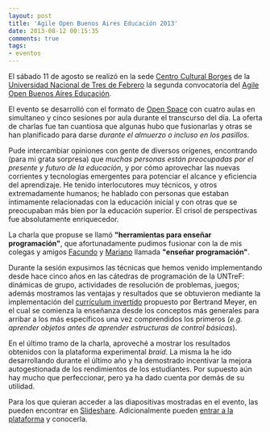 ```yaml
---
layout: post
title: 'Agile Open Buenos Aires Educación 2013'
date: 2013-08-12 00:15:35
comments: true
tags:
- eventos
---
```


El sábado 11 de agosto se realizó en la sede [Centro Cultural Borges][ccborges] de la [Universidad Nacional de Tres de Febrero][untref] la segunda convocatoria del [Agile Open Buenos Aires Educación][aoedubsas2013].

El evento se desarrolló con el formato de [Open Space][openspace] con cuatro aulas en simultaneo y cinco sesiones por aula durante el transcurso del día. La oferta de charlas fue tan cuantiosa que algunas hubo que fusionarlas y otras se han planificado para darse *durante el almuerzo o incluso en los pasillos*.

Pude intercambiar opiniones con gente de diversos orígenes, encontrando (para mi grata sorpresa) que *muchas personas están preocupadas por el presente y futuro de la educación*, y por cómo aprovechar las nuevas corrientes y tecnologías emergentes para potenciar el alcance y eficiencia del aprendizaje. He tenido interlocutores muy técnicos, y otros extremadamente humanos; he hablado con personas que estaban íntimamente relacionadas con la educación inicial y con otras que se preocupaban más bien por la educación superior. El crisol de perspectivas fue absolutamente enriquecedor.

La charla que propuse se llamó **"herramientas para enseñar programación"**, que afortunadamente pudimos fusionar con la de mis colegas y amigos [Facundo][facundo] y [Mariano][mariano] llamada **"enseñar programación"**.

Durante la sesión expusimos las técnicas que hemos venido implementando desde hace cinco años en las cátedras de programación de la UNTreF: dinámicas de grupo, actividades de resolución de problemas, juegos; además mostramos las ventajas y resultados que se obtuvieron mediante la implementación del [currículum invertido][inverted] propuesto por Bertrand Meyer, en el cual se comienza la enseñanza desde los conceptos más generales para arribar a los más específicos una vez comprendidos los primeros (*e.g. aprender objetos antes de aprender estructuras de control básicas*).

En el último tramo de la charla, aproveché a mostrar los resultados obtenidos con la plataforma experimental *braid*. La misma la he ido desarrollando durante el último año y ha demostrado incentivar la mejora autogestionada de los rendimientos de los estudiantes. Por supuesto aún hay mucho que perfeccionar, pero ya ha dado cuenta por demás de su utilidad.

Para los que quieran acceder a las diapositivas mostradas en el evento, las pueden encontrar en [Slideshare][diapositivas]. Adicionalmente pueden [entrar a la plataforma][braid] y conocerla.

[ccborges]: http://www.ccborges.org.ar/
[untref]: http://untref.edu.ar/
[openspace]: http://en.wikipedia.org/wiki/Open-space_technology
[facundo]: http://www.twitter.com/facundomr
[mariano]: http://www.twitter.com/mtugnarelli
[aoedubsas2013]: http://www.agiles.org/agile-open-tour/agile-open-bs-as-2013-educacion-2013
[inverted]: http://se.ethz.ch/~meyer/publications/teaching/sigcse2006.pdf
[diapositivas]: http://www.slideshare.net/luke_ar/braid-25151292
[braid]: http://braid.herokuapp.com/